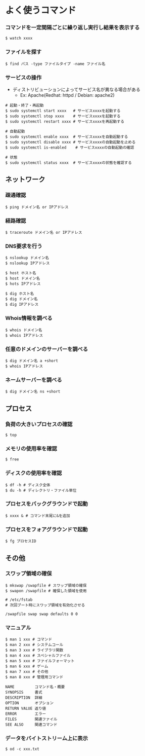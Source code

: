 # よく使うコマンド
### コマンドを一定間隔ごとに繰り返し実行し結果を表示する
```
$ watch xxxx
```

### ファイルを探す
```
$ find パス -type ファイルタイプ -name ファイル名
```

### サービスの操作
- ディストリビューションによってサービス名が異なる場合がある
  - Ex: Apache(Redhat: httpd / Debian: apache2)
```
# 起動・終了・再起動
$ sudo systemctl start xxxx   # サービスxxxxを起動する
$ sudo systemctl stop xxxx    # サービスxxxxを起動する
$ sudo systemctl restart xxxx # サービスxxxxを再起動する

# 自動起動
$ sudo systemctl enable xxxx  # サービスxxxxを自動起動する
$ sudo systemctl disable xxxx # サービスxxxxの自動起動を止める
$ sudo systemctl is-enabled    # サービスxxxxの自動起動の確認

# 状態
$ sudo systemctl status xxxx  # サービスxxxxの状態を確認する
```

## ネットワーク
### 疎通確認
```
$ ping ドメイン名 or IPアドレス
```

### 経路確認
```
$ traceroute ドメイン名 or IPアドレス
```

### DNS要求を行う
```
$ nslookup ドメイン名
$ nslookup IPアドレス

$ host ホスト名
$ host ドメイン名
$ hots IPアドレス

$ dig ホスト名
$ dig ドメイン名
$ dig IPアドレス
```

### Whois情報を調べる
```
$ whois ドメイン名
$ whois IPアドレス
```

### 任意のドメインのサーバーを調べる
```
$ dig ドメイン名 a +short
$ whois IPアドレス
```

### ネームサーバーを調べる
```
$ dig ドメイン名 ns +short
```

## プロセス
### 負荷の大きいプロセスの確認
```
$ top
```

### メモリの使用率を確認
```
$ free
```

### ディスクの使用率を確認
```
$ df -h # ディスク全体
$ du -h # ディレクトリ・ファイル単位
```

### プロセスをバックグラウンドで起動
```
$ xxxx & # コマンド末尾に&を追加
```

### プロセスをフォアグラウンドで起動
```
$ fg プロセスID
```

## その他
### スワップ領域の確保
```
$ mkswap /swapfile # スワップ領域の確保
$ swapon /swapfile # 確保した領域を使用
```

```
# /etc/fstab
# 次回ブート時にスワップ領域を有効化させる

/swapfile swap swap defaults 0 0
```

### マニュアル
```
$ man 1 xxx # コマンド
$ man 2 xxx # システムコール
$ man 3 xxx # ライブラリ関数
$ man 4 xxx # スペシャルファイル
$ man 5 xxx # ファイルフォーマット
$ man 6 xxx # ゲーム
$ man 7 xxx # その他
$ man 8 xxx # 管理用コマンド
```

```
NAME         コマンド名・概要
SYNOPSIS     書式
DESCRIPTION  詳細
OPTION       オプション
RETURN VALUE 返り値
ERROR        エラー
FILES        関連ファイル
SEE ALSO     関連コマンド
```

### データをバイトストリーム上に表示
```
$ od -c xxx.txt
```
